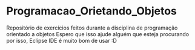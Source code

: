 # Programacao_Orietando_Objetos
Repositório de exercícios feitos durante a disciplina de programação orientado a objetos
Espero que isso ajude alguém que esteja procurando por isso, Eclipse IDE é muito bom de usar :D
